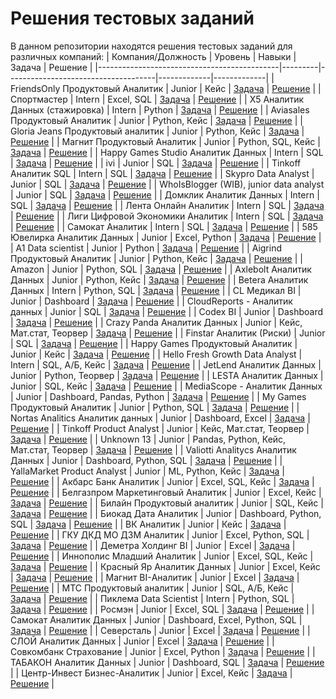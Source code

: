 # Решения тестовых заданий

В данном репозитории находятся решения тестовых заданий для различных компаний:
| Компания/Должность                           | Уровень | Навыки                              | Задача      | Решение     |
|---------------------------------------------|---------|-------------------------------------|-------------|-------------|
| FriendsOnly Продуктовый Аналитик            | Junior  | Кейс                                | [Задача](#) | [Решение](#) |
| Спортмастер                                  | Intern  | Excel, SQL                          | [Задача](#) | [Решение](#) |
| X5 Аналитик Данных (стажировка)             | Intern  | Python                              | [Задача](#) | [Решение](#) |
| Aviasales Продуктовый Аналитик              | Junior  | Python, Кейс                        | [Задача](#) | [Решение](#) |
| Gloria Jeans Продуктовый аналитик           | Junior  | Python, Кейс                        | [Задача](#) | [Решение](#) |
| Магнит Продуктовый Аналитик                  | Junior  | Python, SQL, Кейс                   | [Задача](#) | [Решение](#) |
| Happy Games Studio Аналитик Данных          | Intern  | SQL                                 | [Задача](#) | [Решение](#) |
| ivi                                          | Junior  | SQL                                 | [Задача](#) | [Решение](#) |
| Tinkoff Аналитик SQL                         | Intern  | SQL                                 | [Задача](#) | [Решение](#) |
| Skypro Data Analyst                          | Junior  | SQL                                 | [Задача](#) | [Решение](#) |
| WhoIsBlogger (WIB), junior data analyst      | Junior  | SQL                                 | [Задача](#) | [Решение](#) |
| Домклик Аналитик Данных                     | Intern  | SQL                                 | [Задача](#) | [Решение](#) |
| Лента Онлайн Аналитик                       | Intern  | SQL                                 | [Задача](#) | [Решение](#) |
| Лиги Цифровой Экономики Аналитик            | Intern  | SQL                                 | [Задача](#) | [Решение](#) |
| Самокат Аналитик                             | Intern  | SQL                                 | [Задача](#) | [Решение](#) |
| 585 Ювелирка Аналитик Данных                | Junior  | Excel, Python                       | [Задача](#) | [Решение](#) |
| A1 Data scientist                            | Junior  | Python                              | [Задача](#) | [Решение](#) |
| Aigrind Продуктовый Аналитик                | Junior  | Python, Кейс                        | [Задача](#) | [Решение](#) |
| Amazon                                       | Junior  | Python, SQL                         | [Задача](#) | [Решение](#) |
| Axlebolt Аналитик Данных                    | Junior  | Python, Кейс                        | [Задача](#) | [Решение](#) |
| Betera Аналитик Данных                      | Intern  | Python, SQL                         | [Задача](#) | [Решение](#) |
| CL Медикал BI                                | Junior  | Dashboard                           | [Задача](#) | [Решение](#) |
| CloudReports - Аналитик данных              | Junior  | SQL                                 | [Задача](#) | [Решение](#) |
| Codex BI                                     | Junior  | Dashboard                           | [Задача](#) | [Решение](#) |
| Crazy Panda Аналитик Данных                 | Junior  | Кейс, Мат.стат, Теорвер             | [Задача](#) | [Решение](#) |
| Finstar Аналитик (Риски)                    | Junior  | SQL                                 | [Задача](#) | [Решение](#) |
| Happy Games Продуктовый Аналитик            | Junior  | Кейс                                | [Задача](#) | [Решение](#) |
| Hello Fresh Growth Data Analyst             | Intern  | SQL, А/Б, Кейс                      | [Задача](#) | [Решение](#) |
| JetLend Аналитик Данных                     | Junior  | Python, Теорвер                     | [Задача](#) | [Решение](#) |
| LESTA Аналитик Данных                       | Junior  | SQL, Кейс                           | [Задача](#) | [Решение](#) |
| MediaScope - Аналитик Данных                | Junior  | Dashboard, Pandas, Python           | [Задача](#) | [Решение](#) |
| My Games Продуктовый Аналитик              | Junior  | Python, SQL                         | [Задача](#) | [Решение](#) |
| Nortas Analitics Аналитик данных            | Junior  | Dashboard, Excel                    | [Задача](#) | [Решение](#) |
| Tinkoff Product Analyst                     | Junior  | Кейс, Мат.стат, Теорвер             | [Задача](#) | [Решение](#) |
| Unknown 13                                  | Junior  | Pandas, Python, Кейс, Мат.стат, Теорвер | [Задача](#) | [Решение](#) |
| Valiotti Analitycs Аналитик Данных          | Junior  | Dashboard, Python, SQL              | [Задача](#) | [Решение](#) |
| YallaMarket Product Analyst                 | Junior  | ML, Python, Кейс                    | [Задача](#) | [Решение](#) |
| Акбарс Банк Аналитик                        | Junior  | Excel, SQL, Кейс                    | [Задача](#) | [Решение](#) |
| Белгазпром Маркетинговый Аналитик           | Junior  | Excel, Кейс                         | [Задача](#) | [Решение](#) |
| Билайн Продуктовый аналитик                | Junior  | SQL, Кейс                           | [Задача](#) | [Решение](#) |
| Биокад Дата Аналитик                        | Junior  | Dashboard, Python, SQL              | [Задача](#) | [Решение](#) |
| ВК Аналитик                                | Junior  | Кейс                                | [Задача](#) | [Решение](#) |
| ГКУ ДКД МО ДЗМ Аналитик                     | Junior  | Excel, Python, SQL                  | [Задача](#) | [Решение](#) |
| Деметра Холдинг BI                          | Junior  | Excel                               | [Задача](#) | [Решение](#) |
| Иннополис Младший Аналитик                 | Junior  | Excel, SQL, Кейс                    | [Задача](#) | [Решение](#) |
| Красный Яр Аналитик Данных                 | Junior  | Excel, Кейс                         | [Задача](#) | [Решение](#) |
| Магнит BI-Аналитик                          | Junior  | Excel                               | [Задача](#) | [Решение](#) |
| МТС Продуктовый аналитик                   | Junior  | SQL, А/Б, Кейс                      | [Задача](#) | [Решение](#) |
| Пиклема Data Scientist                      | Intern  | Python, SQL                         | [Задача](#) | [Решение](#) |
| Росмэн                                      | Junior  | Excel, SQL                          | [Задача](#) | [Решение](#) |
| Самокат Аналитик Данных                     | Junior  | Dashboard, Excel, Python, SQL       | [Задача](#) | [Решение](#) |
| Северсталь                                  | Junior  | Excel                               | [Задача](#) | [Решение](#) |
| СЛОЙ Аналитик Данных                       | Junior  | Excel                               | [Задача](#) | [Решение](#) |
| Совкомбанк Страхование                      | Junior  | Excel, Python                       | [Задача](#) | [Решение](#) |
| ТАБАКОН Аналитик Данных                     | Junior  | Dashboard, SQL                      | [Задача](#) | [Решение](#) |
| Центр-Инвест Бизнес-Аналитик                | Junior  | Excel, Кейс                         | [Задача](#) | [Решение](#) |
